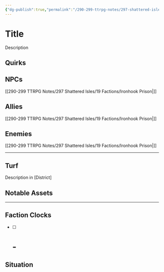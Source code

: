 ```yaml
---
{"dg-publish":true,"permalink":"/290-299-ttrpg-notes/297-shattered-isles/19-factions/ironhook-prison/"}
---
```



# Title

Description

## Quirks

## NPCs

[[290-299 TTRPG Notes/297 Shattered Isles/19 Factions/Ironhook Prison\|]]

## Allies

[[290-299 TTRPG Notes/297 Shattered Isles/19 Factions/Ironhook Prison\|]]

## Enemies

[[290-299 TTRPG Notes/297 Shattered Isles/19 Factions/Ironhook Prison\|]]

****

## Turf

Description in [District]

## Notable Assets

****

## Faction Clocks

- [ ] # - 

## Situation
